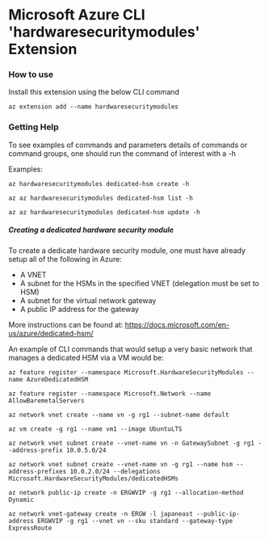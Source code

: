 Microsoft Azure CLI 'hardwaresecuritymodules' Extension
==========================================

### How to use ###
Install this extension using the below CLI command
```
az extension add --name hardwaresecuritymodules
```

### Getting Help

To see examples of commands and parameters details of commands or command groups, one should run the command of interest with a -h

Examples:
```
az hardwaresecuritymodules dedicated-hsm create -h

az az hardwaresecuritymodules dedicated-hsm list -h

az az hardwaresecuritymodules dedicated-hsm update -h
```


##### Creating a dedicated hardware security module

To create a dedicate hardware security module, one must have already setup all of the following in Azure:

- A VNET
- A subnet for the HSMs in the specified VNET (delegation must be set to HSM)
- A subnet for the virtual network gateway 
- A public IP address for the gateway 

More instructions can be found at: https://docs.microsoft.com/en-us/azure/dedicated-hsm/

An example of CLI commands that would setup a very basic network that manages a dedicated HSM via a VM would be:

```
az feature register --namespace Microsoft.HardwareSecurityModules --name AzureDedicatedHSM

az feature register --namespace Microsoft.Network --name AllowBaremetalServers

az network vnet create --name vn -g rg1 --subnet-name default

az vm create -g rg1 --name vm1 --image UbuntuLTS

az network vnet subnet create --vnet-name vn -n GatewaySubnet -g rg1 --address-prefix 10.0.5.0/24

az network vnet subnet create --vnet-name vn -g rg1 --name hsm --address-prefixes 10.0.2.0/24 --delegations Microsoft.HardwareSecurityModules/dedicatedHSMs

az network public-ip create -n ERGWVIP -g rg1 --allocation-method Dynamic

az network vnet-gateway create -n ERGW -l japaneast --public-ip-address ERGWVIP -g rg1 --vnet vn --sku standard --gateway-type ExpressRoute

```
